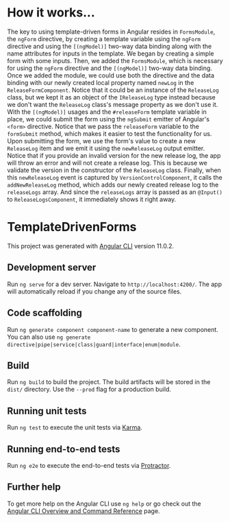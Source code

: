 # How it works...

The key to using template-driven forms in Angular resides in `FormsModule`, the `ngForm` directive, by creating a template variable using the `ngForm` directive and
using the `[(ngModel)]` two-way data binding along with the name attributes for inputs in the template.
We began by creating a simple form with some inputs. Then, we added the `FormsModule`, which is necessary for using the `ngForm` directive and the `[(ngModel)]` two-way data binding.
Once we added the module, we could use both the directive and the data binding with our newly created local property named `newLog` in the `ReleaseFormComponent`. Notice that it could be an instance of the `ReleaseLog` class, but we kept it as an object of the `IReleaseLog` type instead because we don't want the `ReleaseLog` class's message property as we don't use it.
With the `[(ngModel)]` usages and the `#releaseForm` template variable in place, we could submit the form using the `ngSubmit` emitter of Angular's `<form>` directive. Notice that we pass the `releaseForm` variable to the `formSubmit` method, which makes it easier to test the functionality for us. Upon submitting the form, we use the form's value to create a new `ReleaseLog` item and we emit it using the `newReleaseLog` output emitter. Notice that if you provide an invalid version for the new release log, the app will throw an error and will not create a release log. This is because we validate the version in the constructor of the `ReleaseLog` class. Finally, when this `newReleaseLog` event is captured by `VersionControlComponent`, it calls the `addNewReleaseLog` method, which adds our newly created release log to the `releaseLogs` array. And since the `releaseLogs` array is passed as an `@Input()` to `ReleaseLogsComponent`, it immediately shows it right away.

# TemplateDrivenForms

This project was generated with [Angular CLI](https://github.com/angular/angular-cli) version 11.0.2.

## Development server

Run `ng serve` for a dev server. Navigate to `http://localhost:4200/`. The app will automatically reload if you change any of the source files.

## Code scaffolding

Run `ng generate component component-name` to generate a new component. You can also use `ng generate directive|pipe|service|class|guard|interface|enum|module`.

## Build

Run `ng build` to build the project. The build artifacts will be stored in the `dist/` directory. Use the `--prod` flag for a production build.

## Running unit tests

Run `ng test` to execute the unit tests via [Karma](https://karma-runner.github.io).

## Running end-to-end tests

Run `ng e2e` to execute the end-to-end tests via [Protractor](http://www.protractortest.org/).

## Further help

To get more help on the Angular CLI use `ng help` or go check out the [Angular CLI Overview and Command Reference](https://angular.io/cli) page.
